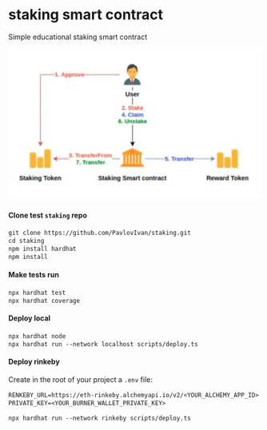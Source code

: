 # staking smart contract 
Simple educational staking smart contract

![Contract schema](./schema.jpg)
      
#### Clone test ```staking``` repo
```     
git clone https://github.com/PavlovIvan/staking.git
cd staking
npm install hardhat
npm install
```        
#### Make tests run
```     
npx hardhat test
npx hardhat coverage
```

#### Deploy local
```
npx hardhat node
npx hardhat run --network localhost scripts/deploy.ts
```

#### Deploy rinkeby
Create in the root of your project a ```.env``` file:
```
RENKEBY_URL=https://eth-rinkeby.alchemyapi.io/v2/<YOUR_ALCHEMY_APP_ID>
PRIVATE_KEY=<YOUR_BURNER_WALLET_PRIVATE_KEY>
```

```
npx hardhat run --network rinkeby scripts/deploy.ts
```
